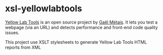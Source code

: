 # xsl-yellowlabtools

[Yellow Lab Tools](https://github.com/gmetais/YellowLabTools) is an open source project by [Gaël Métais](http://www.gaelmetais.com/). 
It lets you test a webpage (via an URL) and detects performance and front-end code quality issues.

This project use XSLT stylesheets to generate Yellow Lab Tools HTML reports from XML